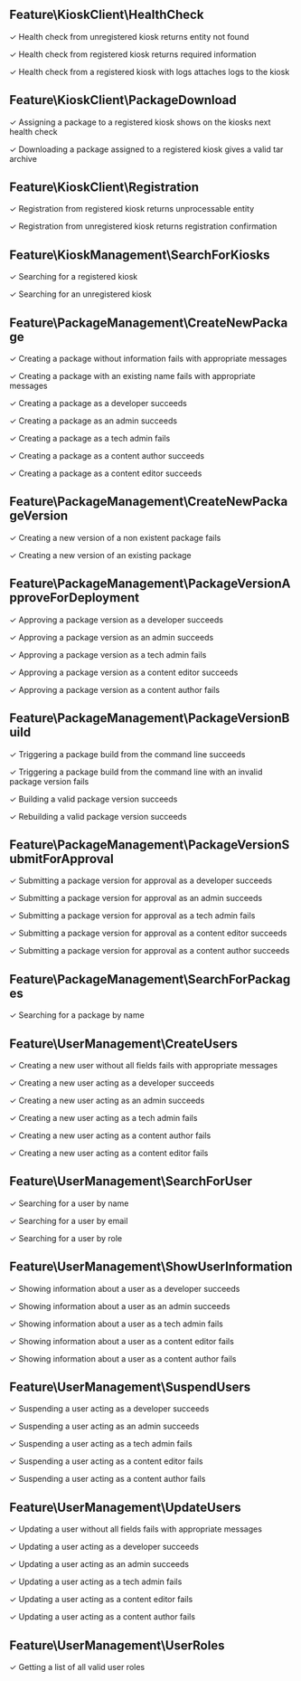 Feature\\KioskClient\\HealthCheck
---------------------------------


✓ Health check from unregistered kiosk returns entity not found

✓ Health check from registered kiosk returns required information

✓ Health check from a registered kiosk with logs attaches logs to the kiosk

Feature\\KioskClient\\PackageDownload
-------------------------------------


✓ Assigning a package to a registered kiosk shows on the kiosks next health check

✓ Downloading a package assigned to a registered kiosk gives a valid tar archive

Feature\\KioskClient\\Registration
----------------------------------


✓ Registration from registered kiosk returns unprocessable entity

✓ Registration from unregistered kiosk returns registration confirmation

Feature\\KioskManagement\\SearchForKiosks
-----------------------------------------


✓ Searching for a registered kiosk

✓ Searching for an unregistered kiosk

Feature\\PackageManagement\\CreateNewPackage
--------------------------------------------


✓ Creating a package without information fails with appropriate messages

✓ Creating a package with an existing name fails with appropriate messages

✓ Creating a package as a developer succeeds

✓ Creating a package as an admin succeeds

✓ Creating a package as a tech admin fails

✓ Creating a package as a content author succeeds

✓ Creating a package as a content editor succeeds

Feature\\PackageManagement\\CreateNewPackageVersion
---------------------------------------------------


✓ Creating a new version of a non existent package fails

✓ Creating a new version of an existing package

Feature\\PackageManagement\\PackageVersionApproveForDeployment
--------------------------------------------------------------


✓ Approving a package version as a developer succeeds

✓ Approving a package version as an admin succeeds

✓ Approving a package version as a tech admin fails

✓ Approving a package version as a content editor succeeds

✓ Approving a package version as a content author fails

Feature\\PackageManagement\\PackageVersionBuild
-----------------------------------------------


✓ Triggering a package build from the command line succeeds

✓ Triggering a package build from the command line with an invalid package version fails

✓ Building a valid package version succeeds

✓ Rebuilding a valid package version succeeds

Feature\\PackageManagement\\PackageVersionSubmitForApproval
-----------------------------------------------------------


✓ Submitting a package version for approval as a developer succeeds

✓ Submitting a package version for approval as an admin succeeds

✓ Submitting a package version for approval as a tech admin fails

✓ Submitting a package version for approval as a content editor succeeds

✓ Submitting a package version for approval as a content author succeeds

Feature\\PackageManagement\\SearchForPackages
---------------------------------------------


✓ Searching for a package by name

Feature\\UserManagement\\CreateUsers
------------------------------------


✓ Creating a new user without all fields fails with appropriate messages

✓ Creating a new user acting as a developer succeeds

✓ Creating a new user acting as an admin succeeds

✓ Creating a new user acting as a tech admin fails

✓ Creating a new user acting as a content author fails

✓ Creating a new user acting as a content editor fails

Feature\\UserManagement\\SearchForUser
--------------------------------------


✓ Searching for a user by name

✓ Searching for a user by email

✓ Searching for a user by role

Feature\\UserManagement\\ShowUserInformation
--------------------------------------------


✓ Showing information about a user as a developer succeeds

✓ Showing information about a user as an admin succeeds

✓ Showing information about a user as a tech admin fails

✓ Showing information about a user as a content editor fails

✓ Showing information about a user as a content author fails

Feature\\UserManagement\\SuspendUsers
-------------------------------------


✓ Suspending a user acting as a developer succeeds

✓ Suspending a user acting as an admin succeeds

✓ Suspending a user acting as a tech admin fails

✓ Suspending a user acting as a content editor fails

✓ Suspending a user acting as a content author fails

Feature\\UserManagement\\UpdateUsers
------------------------------------


✓ Updating a user without all fields fails with appropriate messages

✓ Updating a user acting as a developer succeeds

✓ Updating a user acting as an admin succeeds

✓ Updating a user acting as a tech admin fails

✓ Updating a user acting as a content editor fails

✓ Updating a user acting as a content author fails

Feature\\UserManagement\\UserRoles
----------------------------------


✓ Getting a list of all valid user roles